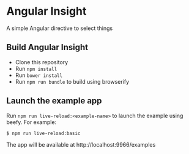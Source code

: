 # Angular Insight

A simple Angular directive to select things

## Build Angular Insight

* Clone this repository
* Run `npm install`
* Run `bower install`
* Run `npm run bundle` to build using browserify

## Launch the example app

Run `npm run live-reload:<example-name>` to launch the example using beefy. For example:

```sh
$ npm run live-reload:basic
```

The app will be available at http://localhost:9966/examples

